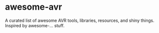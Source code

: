 awesome-avr
===========

A curated list of awesome AVR tools, libraries, resources, and shiny things. Inspired by awesome-... stuff.
